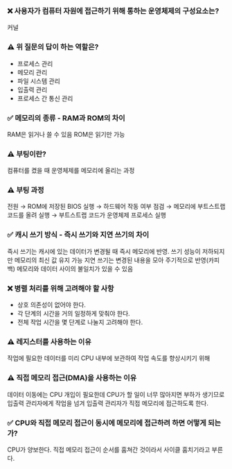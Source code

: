 ### ❌ 사용자가 컴퓨터 자원에 접근하기 위해 통하는 운영체제의 구성요소는?
커널
    
### ⚠️ 위 질문의 답이 하는 역할은?
- 프로세스 관리
- 메모리 관리
- 파일 시스템 관리
- 입출력 관리
- 프로세스 간 통신 관리

### ✅ 메모리의 종류 - RAM과 ROM의 차이
RAM은 읽거나 쓸 수 있음 ROM은 읽기만 가능
    
### ⚠️ 부팅이란?
컴퓨터를 켰을 때 운영체제를 메모리에 올리는 과정
    
### ⚠️ 부팅 과정
전원 → ROM에 저장된 BIOS 실행 → 하드웨어 작동 여부 점검 → 메모리에 부트스트랩 코드를 올려 실행 → 부트스트랩 코드가 운영체제 프로세스 실행
    
### ✅ 캐시 쓰기 방식 - 즉시 쓰기와 지연 쓰기의 차이
즉시 쓰기는 캐시에 있는 데이터가 변경될 때 즉시 메모리에 반영.
쓰기 성능이 저하되지만 메모리의 최신 값 유지 가능
지연 쓰기는 변경된 내용을 모아 주기적으로 반영(카피백)
메모리와 데이터 사이의 불일치가 있을 수 있음
    
### ❌ 병렬 처리를 위해 고려해야 할 사항
- 상호 의존성이 없어야 한다.
- 각 단계의 시간을 거의 일정하게 맞춰야 한다.
- 전체 작업 시간을 몇 단계로 나눌지 고려해야 한다.

### ⚠️ 레지스터를 사용하는 이유
작업에 필요한 데이터를 미리 CPU 내부에 보관하여 작업 속도를 향상시키기 위해
    
### ⚠️ 직접 메모리 접근(DMA)을 사용하는 이유
데이터 이동에는 CPU 개입이 필요한데 CPU가 할 일이 너무 많아지면 부하가 생기므로 입출력 관리자에게 작업을 넘겨 입출력 관리자가 직접 메모리에 접근하도록 한다.
    
### ✅ CPU와 직접 메모리 접근이 동시에 메모리에 접근하려 하면 어떻게 되는가?
CPU가 양보한다. 직접 메모리 접근이 순서를 훔쳐간 것이라서 사이클 훔치기라고 부른다.
